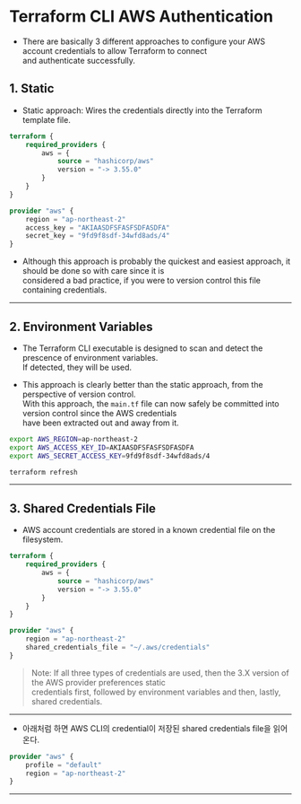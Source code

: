 # Terraform CLI AWS Authentication

- There are basically 3 different approaches to configure your AWS account credentials to allow Terraform to connect  
  and authenticate successfully.

## 1. Static

- Static approach: Wires the credentials directly into the Terraform template file.

```tf
terraform {
	required_providers {
		aws = {
			source = "hashicorp/aws"
			version = "-> 3.55.0"
		}
	}
}

provider "aws" {
	region = "ap-northeast-2"
	access_key = "AKIAASDFSFASFSDFASDFA"
	secret_key = "9fd9f8sdf-34wfd8ads/4"
}
```

- Although this approach is probably the quickest and easiest approach, it should be done so with care since it is  
  considered a bad practice, if you were to version control this file containing credentials.

---

## 2. Environment Variables

- The Terraform CLI executable is designed to scan and detect the prescence of environment variables.  
  If detected, they will be used.

- This approach is clearly better than the static approach, from the perspective of version control.  
  With this approach, the `main.tf` file can now safely be committed into version control since the AWS credentials  
  have been extracted out and away from it.

```sh
export AWS_REGION=ap-northeast-2
export AWS_ACCESS_KEY_ID=AKIAASDFSFASFSDFASDFA
export AWS_SECRET_ACCESS_KEY=9fd9f8sdf-34wfd8ads/4

terraform refresh
```

---

## 3. Shared Credentials File

- AWS account credentials are stored in a known credential file on the filesystem.

```tf
terraform {
	required_providers {
		aws = {
			source = "hashicorp/aws"
			version = "-> 3.55.0"
		}
	}
}

provider "aws" {
	region = "ap-northeast-2"
	shared_credentials_file = "~/.aws/credentials"
}
```

> Note: If all three types of credentials are used, then the 3.X version of the AWS provider preferences static  
> credentials first, followed by environment variables and then, lastly, shared credentials.

---

- 아래처럼 하면 AWS CLI의 credential이 저장된 shared credentials file을 읽어온다.

```tf
provider "aws" {
	profile = "default"
	region = "ap-northeast-2"
}
```

---
